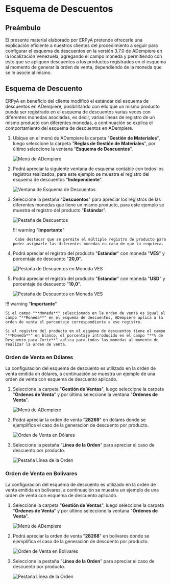 # **Esquema de Descuentos**

## **Preámbulo**

El presente material elaborado por ERPyA pretende ofrecerle una explicación eficiente a nuestros clientes del procedimiento a seguir para configurar el esquema de descuentos en la versión 3.7.0 de ADempiere en la localización Venezuela, agregando el campo moneda y permitiendo con esto que se apliquen descuentos a los productos registrados en el esquema al momento de generar la orden de venta, dependiendo de la moneda que se le asocie al mismo. 

## **Esquema de Descuento**

ERPyA en beneficio del cliente modificó el estándar del esquema de descuentos en ADempiere, posibilitando con ello que un mismo producto pueda ser registrado en el esquema de descuentos varias veces con diferentes monedas asociadas, es decir, varias líneas de registro de un mismo producto con diferentes monedas, a continuación se explica el comportamiento del esquema de descuentos en ADempiere.

1. Ubique en el menú de ADempiere la carpeta "**Gestión de Materiales**", luego seleccione la carpeta "**Reglas de Gestión de Materiales**", por último seleccione la ventana "**Esquema de Descuentos**".

    ![Menú de ADempiere](../resources/menu.png "Menú de ADempiere")

1. Podrá apreciar la siguiente ventana de esquema contable con todos los registros realizados, para este ejemplo se muestra el registro del esquema de descuentos "**Independiente**".

    ![Ventana de Esquema de Descuentos](../resources/ventana.png "Ventana de Esquema de Descuentos")

1. Seleccione la pestaña "**Descuentos**" para apreciar los registros de las diferentes monedas que tiene un mismo producto, para este ejemplo se muestra el registro del producto "**Estándar**".

    ![Pestaña de Descuentos](../resources/pest.png "Pestaña de Descuentos")

    !!! warning "**Importante**"

        Cabe destacar que se permite el múltiple registro de producto para poder asignarle las diferentes monedas en caso de que lo requiera.

1. Podrá apreciar el registro del producto "**Estándar**" con moneda "**VES**" y porcentaje de descuento "**20,0**".

    ![Pestaña de Descuentos en Moneda VES](../resources/descuentoves.png "Pestaña de Descuentos en Moneda VES")

1. Podrá apreciar el registro del producto "**Estándar**" con moneda "**USD**" y porcentaje de descuento "**10,0**".

    ![Pestaña de Descuentos en Moneda VES](../resources/descuentodolar.png "Pestaña de Descuentos en Moneda VES")

!!! warning "**Importante**"

    Si el campo "**Moneda**" seleccionado en la orden de venta es igual al campo "**Moneda**" en el esquema de descuentos, ADempiere aplica a la orden de venta el porcentaje correspondiente a ese registro. 
    
    Si el registro del producto en el esquema de descuentos tiene el campo "**Moneda**" en blanco, el porcentaje introducido en el campo "**% de Descuento para Corte**" aplica para todas las monedas al momento de realizar la orden de venta. 

### **Orden de Venta en Dólares**

La configuración del esquema de descuento es utilizado en la orden de venta emitida en dólares, a continuación se muestra un ejemplo de una orden de venta con esquema de descuento aplicado.

1. Seleccione la carpeta "**Gestión de Ventas**", luego seleccione la carpeta "**Órdenes de Venta**" y por último seleccione la ventana "**Órdenes de Venta**".

    ![Menú de ADempiere](../resources/menuorden.png "Menú de ADempiere")

1. Podrá apreciar la orden de venta "**28269**" en dólares donde se ejemplifica el caso de la generación de descuento por producto.

    ![Orden de Venta en Dólares](../resources/ordendolar.png "Orden de Venta en Dólares")

1. Seleccione la pestaña "**Línea de la Orden**" para apreciar el caso de descuento por producto.

    ![Pestaña Línea de la Orden](../resources/pestdolar.png "Pestaña Línea de la Orden")

### **Orden de Venta en Bolívares**

La configuración del esquema de descuento es utilizado en la orden de venta emitida en bolívares, a continuación se muestra un ejemplo de una orden de venta con esquema de descuento aplicado.

1. Seleccione la carpeta "**Gestión de Ventas**", luego seleccione la carpeta "**Órdenes de Venta**" y por último seleccione la ventana "**Órdenes de Venta**".

    ![Menú de ADempiere](../resources/menuorden.png "Menú de ADempiere")

1. Podrá apreciar la orden de venta "**28268**" en bolívares donde se ejemplifica el caso de la generación de descuento por producto.

    ![Orden de Venta en Bolívares](../resources/ordenves.png "Orden de Venta en Bolívares")

1. Seleccione la pestaña "**Línea de la Orden**" para apreciar el caso de descuento por producto.

    ![Pestaña Línea de la Orden](../resources/pestves.png "Pestaña Línea de la Orden")
